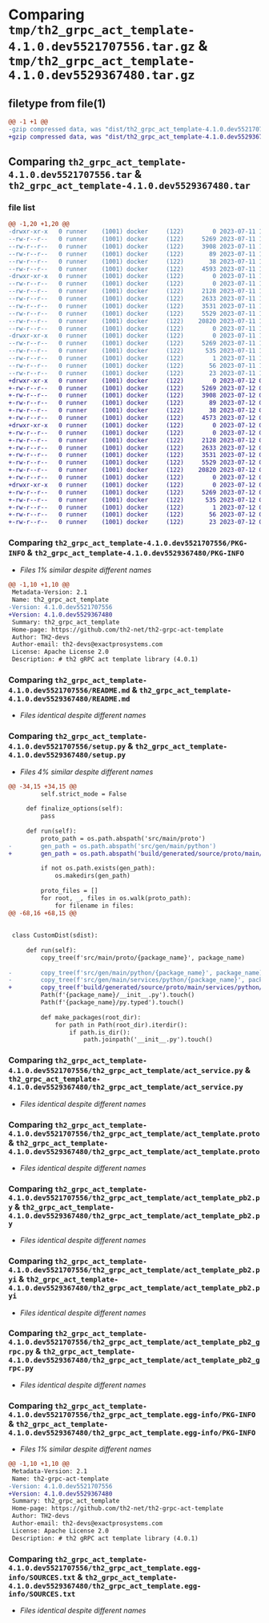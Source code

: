 # Comparing `tmp/th2_grpc_act_template-4.1.0.dev5521707556.tar.gz` & `tmp/th2_grpc_act_template-4.1.0.dev5529367480.tar.gz`

## filetype from file(1)

```diff
@@ -1 +1 @@
-gzip compressed data, was "dist/th2_grpc_act_template-4.1.0.dev5521707556.tar", last modified: Tue Jul 11 15:11:56 2023, max compression
+gzip compressed data, was "dist/th2_grpc_act_template-4.1.0.dev5529367480.tar", last modified: Wed Jul 12 08:33:43 2023, max compression
```

## Comparing `th2_grpc_act_template-4.1.0.dev5521707556.tar` & `th2_grpc_act_template-4.1.0.dev5529367480.tar`

### file list

```diff
@@ -1,20 +1,20 @@
-drwxr-xr-x   0 runner    (1001) docker     (122)        0 2023-07-11 15:11:56.000000 th2_grpc_act_template-4.1.0.dev5521707556/
--rw-r--r--   0 runner    (1001) docker     (122)     5269 2023-07-11 15:11:56.000000 th2_grpc_act_template-4.1.0.dev5521707556/PKG-INFO
--rw-r--r--   0 runner    (1001) docker     (122)     3908 2023-07-11 15:10:56.000000 th2_grpc_act_template-4.1.0.dev5521707556/README.md
--rw-r--r--   0 runner    (1001) docker     (122)       89 2023-07-11 15:10:56.000000 th2_grpc_act_template-4.1.0.dev5521707556/package_info.json
--rw-r--r--   0 runner    (1001) docker     (122)       38 2023-07-11 15:11:56.000000 th2_grpc_act_template-4.1.0.dev5521707556/setup.cfg
--rw-r--r--   0 runner    (1001) docker     (122)     4593 2023-07-11 15:10:56.000000 th2_grpc_act_template-4.1.0.dev5521707556/setup.py
-drwxr-xr-x   0 runner    (1001) docker     (122)        0 2023-07-11 15:11:56.000000 th2_grpc_act_template-4.1.0.dev5521707556/th2_grpc_act_template/
--rw-r--r--   0 runner    (1001) docker     (122)        0 2023-07-11 15:11:56.000000 th2_grpc_act_template-4.1.0.dev5521707556/th2_grpc_act_template/__init__.py
--rw-r--r--   0 runner    (1001) docker     (122)     2128 2023-07-11 15:11:34.000000 th2_grpc_act_template-4.1.0.dev5521707556/th2_grpc_act_template/act_service.py
--rw-r--r--   0 runner    (1001) docker     (122)     2633 2023-07-11 15:10:56.000000 th2_grpc_act_template-4.1.0.dev5521707556/th2_grpc_act_template/act_template.proto
--rw-r--r--   0 runner    (1001) docker     (122)     3531 2023-07-11 15:11:56.000000 th2_grpc_act_template-4.1.0.dev5521707556/th2_grpc_act_template/act_template_pb2.py
--rw-r--r--   0 runner    (1001) docker     (122)     5529 2023-07-11 15:11:56.000000 th2_grpc_act_template-4.1.0.dev5521707556/th2_grpc_act_template/act_template_pb2.pyi
--rw-r--r--   0 runner    (1001) docker     (122)    20820 2023-07-11 15:11:56.000000 th2_grpc_act_template-4.1.0.dev5521707556/th2_grpc_act_template/act_template_pb2_grpc.py
--rw-r--r--   0 runner    (1001) docker     (122)        0 2023-07-11 15:11:56.000000 th2_grpc_act_template-4.1.0.dev5521707556/th2_grpc_act_template/py.typed
-drwxr-xr-x   0 runner    (1001) docker     (122)        0 2023-07-11 15:11:56.000000 th2_grpc_act_template-4.1.0.dev5521707556/th2_grpc_act_template.egg-info/
--rw-r--r--   0 runner    (1001) docker     (122)     5269 2023-07-11 15:11:56.000000 th2_grpc_act_template-4.1.0.dev5521707556/th2_grpc_act_template.egg-info/PKG-INFO
--rw-r--r--   0 runner    (1001) docker     (122)      535 2023-07-11 15:11:56.000000 th2_grpc_act_template-4.1.0.dev5521707556/th2_grpc_act_template.egg-info/SOURCES.txt
--rw-r--r--   0 runner    (1001) docker     (122)        1 2023-07-11 15:11:56.000000 th2_grpc_act_template-4.1.0.dev5521707556/th2_grpc_act_template.egg-info/dependency_links.txt
--rw-r--r--   0 runner    (1001) docker     (122)       56 2023-07-11 15:11:56.000000 th2_grpc_act_template-4.1.0.dev5521707556/th2_grpc_act_template.egg-info/requires.txt
--rw-r--r--   0 runner    (1001) docker     (122)       23 2023-07-11 15:11:56.000000 th2_grpc_act_template-4.1.0.dev5521707556/th2_grpc_act_template.egg-info/top_level.txt
+drwxr-xr-x   0 runner    (1001) docker     (122)        0 2023-07-12 08:33:43.000000 th2_grpc_act_template-4.1.0.dev5529367480/
+-rw-r--r--   0 runner    (1001) docker     (122)     5269 2023-07-12 08:33:43.000000 th2_grpc_act_template-4.1.0.dev5529367480/PKG-INFO
+-rw-r--r--   0 runner    (1001) docker     (122)     3908 2023-07-12 08:32:44.000000 th2_grpc_act_template-4.1.0.dev5529367480/README.md
+-rw-r--r--   0 runner    (1001) docker     (122)       89 2023-07-12 08:32:45.000000 th2_grpc_act_template-4.1.0.dev5529367480/package_info.json
+-rw-r--r--   0 runner    (1001) docker     (122)       38 2023-07-12 08:33:43.000000 th2_grpc_act_template-4.1.0.dev5529367480/setup.cfg
+-rw-r--r--   0 runner    (1001) docker     (122)     4573 2023-07-12 08:32:44.000000 th2_grpc_act_template-4.1.0.dev5529367480/setup.py
+drwxr-xr-x   0 runner    (1001) docker     (122)        0 2023-07-12 08:33:43.000000 th2_grpc_act_template-4.1.0.dev5529367480/th2_grpc_act_template/
+-rw-r--r--   0 runner    (1001) docker     (122)        0 2023-07-12 08:33:43.000000 th2_grpc_act_template-4.1.0.dev5529367480/th2_grpc_act_template/__init__.py
+-rw-r--r--   0 runner    (1001) docker     (122)     2128 2023-07-12 08:33:21.000000 th2_grpc_act_template-4.1.0.dev5529367480/th2_grpc_act_template/act_service.py
+-rw-r--r--   0 runner    (1001) docker     (122)     2633 2023-07-12 08:32:44.000000 th2_grpc_act_template-4.1.0.dev5529367480/th2_grpc_act_template/act_template.proto
+-rw-r--r--   0 runner    (1001) docker     (122)     3531 2023-07-12 08:33:43.000000 th2_grpc_act_template-4.1.0.dev5529367480/th2_grpc_act_template/act_template_pb2.py
+-rw-r--r--   0 runner    (1001) docker     (122)     5529 2023-07-12 08:33:43.000000 th2_grpc_act_template-4.1.0.dev5529367480/th2_grpc_act_template/act_template_pb2.pyi
+-rw-r--r--   0 runner    (1001) docker     (122)    20820 2023-07-12 08:33:43.000000 th2_grpc_act_template-4.1.0.dev5529367480/th2_grpc_act_template/act_template_pb2_grpc.py
+-rw-r--r--   0 runner    (1001) docker     (122)        0 2023-07-12 08:33:43.000000 th2_grpc_act_template-4.1.0.dev5529367480/th2_grpc_act_template/py.typed
+drwxr-xr-x   0 runner    (1001) docker     (122)        0 2023-07-12 08:33:43.000000 th2_grpc_act_template-4.1.0.dev5529367480/th2_grpc_act_template.egg-info/
+-rw-r--r--   0 runner    (1001) docker     (122)     5269 2023-07-12 08:33:43.000000 th2_grpc_act_template-4.1.0.dev5529367480/th2_grpc_act_template.egg-info/PKG-INFO
+-rw-r--r--   0 runner    (1001) docker     (122)      535 2023-07-12 08:33:43.000000 th2_grpc_act_template-4.1.0.dev5529367480/th2_grpc_act_template.egg-info/SOURCES.txt
+-rw-r--r--   0 runner    (1001) docker     (122)        1 2023-07-12 08:33:43.000000 th2_grpc_act_template-4.1.0.dev5529367480/th2_grpc_act_template.egg-info/dependency_links.txt
+-rw-r--r--   0 runner    (1001) docker     (122)       56 2023-07-12 08:33:43.000000 th2_grpc_act_template-4.1.0.dev5529367480/th2_grpc_act_template.egg-info/requires.txt
+-rw-r--r--   0 runner    (1001) docker     (122)       23 2023-07-12 08:33:43.000000 th2_grpc_act_template-4.1.0.dev5529367480/th2_grpc_act_template.egg-info/top_level.txt
```

### Comparing `th2_grpc_act_template-4.1.0.dev5521707556/PKG-INFO` & `th2_grpc_act_template-4.1.0.dev5529367480/PKG-INFO`

 * *Files 1% similar despite different names*

```diff
@@ -1,10 +1,10 @@
 Metadata-Version: 2.1
 Name: th2_grpc_act_template
-Version: 4.1.0.dev5521707556
+Version: 4.1.0.dev5529367480
 Summary: th2_grpc_act_template
 Home-page: https://github.com/th2-net/th2-grpc-act-template
 Author: TH2-devs
 Author-email: th2-devs@exactprosystems.com
 License: Apache License 2.0
 Description: # th2 gRPC act template library (4.0.1)
```

### Comparing `th2_grpc_act_template-4.1.0.dev5521707556/README.md` & `th2_grpc_act_template-4.1.0.dev5529367480/README.md`

 * *Files identical despite different names*

### Comparing `th2_grpc_act_template-4.1.0.dev5521707556/setup.py` & `th2_grpc_act_template-4.1.0.dev5529367480/setup.py`

 * *Files 4% similar despite different names*

```diff
@@ -34,15 +34,15 @@
         self.strict_mode = False
 
     def finalize_options(self):
         pass
 
     def run(self):
         proto_path = os.path.abspath('src/main/proto')
-        gen_path = os.path.abspath('src/gen/main/python')
+        gen_path = os.path.abspath('build/generated/source/proto/main/services/python')
 
         if not os.path.exists(gen_path):
             os.makedirs(gen_path)
 
         proto_files = []
         for root, _, files in os.walk(proto_path):
             for filename in files:
@@ -68,16 +68,15 @@
 
 
 class CustomDist(sdist):
 
     def run(self):
         copy_tree(f'src/main/proto/{package_name}', package_name)
 
-        copy_tree(f'src/gen/main/python/{package_name}', package_name)
-        copy_tree(f'src/gen/main/services/python/{package_name}', package_name)
+        copy_tree(f'build/generated/source/proto/main/services/python/{package_name}', package_name)
         Path(f'{package_name}/__init__.py').touch()
         Path(f'{package_name}/py.typed').touch()
 
         def make_packages(root_dir):
             for path in Path(root_dir).iterdir():
                 if path.is_dir():
                     path.joinpath('__init__.py').touch()
```

### Comparing `th2_grpc_act_template-4.1.0.dev5521707556/th2_grpc_act_template/act_service.py` & `th2_grpc_act_template-4.1.0.dev5529367480/th2_grpc_act_template/act_service.py`

 * *Files identical despite different names*

### Comparing `th2_grpc_act_template-4.1.0.dev5521707556/th2_grpc_act_template/act_template.proto` & `th2_grpc_act_template-4.1.0.dev5529367480/th2_grpc_act_template/act_template.proto`

 * *Files identical despite different names*

### Comparing `th2_grpc_act_template-4.1.0.dev5521707556/th2_grpc_act_template/act_template_pb2.py` & `th2_grpc_act_template-4.1.0.dev5529367480/th2_grpc_act_template/act_template_pb2.py`

 * *Files identical despite different names*

### Comparing `th2_grpc_act_template-4.1.0.dev5521707556/th2_grpc_act_template/act_template_pb2.pyi` & `th2_grpc_act_template-4.1.0.dev5529367480/th2_grpc_act_template/act_template_pb2.pyi`

 * *Files identical despite different names*

### Comparing `th2_grpc_act_template-4.1.0.dev5521707556/th2_grpc_act_template/act_template_pb2_grpc.py` & `th2_grpc_act_template-4.1.0.dev5529367480/th2_grpc_act_template/act_template_pb2_grpc.py`

 * *Files identical despite different names*

### Comparing `th2_grpc_act_template-4.1.0.dev5521707556/th2_grpc_act_template.egg-info/PKG-INFO` & `th2_grpc_act_template-4.1.0.dev5529367480/th2_grpc_act_template.egg-info/PKG-INFO`

 * *Files 1% similar despite different names*

```diff
@@ -1,10 +1,10 @@
 Metadata-Version: 2.1
 Name: th2-grpc-act-template
-Version: 4.1.0.dev5521707556
+Version: 4.1.0.dev5529367480
 Summary: th2_grpc_act_template
 Home-page: https://github.com/th2-net/th2-grpc-act-template
 Author: TH2-devs
 Author-email: th2-devs@exactprosystems.com
 License: Apache License 2.0
 Description: # th2 gRPC act template library (4.0.1)
```

### Comparing `th2_grpc_act_template-4.1.0.dev5521707556/th2_grpc_act_template.egg-info/SOURCES.txt` & `th2_grpc_act_template-4.1.0.dev5529367480/th2_grpc_act_template.egg-info/SOURCES.txt`

 * *Files identical despite different names*

